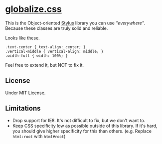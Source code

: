 # [globalize.css](https://github.com/BYODKM/globalize.css/blob/master/stylesheets/globalize.css)

This is the Object-oriented [Stylus](http://learnboost.github.io/stylus/) library you can use _"everywhere"_. Because these classes are truly solid and reliable.

Looks like these.

```
.text-center { text-align: center; }
.vertical-middle { vertical-align: middle; }
.width-full { width: 100%; }
```

Feel free to extend it, but NOT to fix it.

## License

Under MIT License.

## Limitations

* Drop support for IE8. It's not difficult to fix, but we don't want to.
* Keep CSS specificity low as possible outside of this library. If it's hard, you should give higher specificity for this than others. (e.g. Replace `html:root` with `html#root`)
